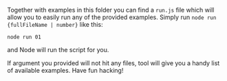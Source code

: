 Together with examples in this folder you can find a `run.js` file which will allow you to easily run any of the provided examples.
Simply run `node run {fullFileName | number}` like this:

```shell
node run 01
```

and Node will run the script for you.

If argument you provided will not hit any files, tool will give you a handy list of available examples.
Have fun hacking!
